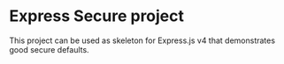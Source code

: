 # Express Secure project

This project can be used as skeleton for Express.js v4 that demonstrates good secure defaults.
